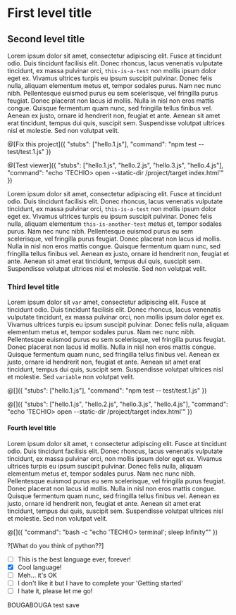 # First level title

## Second level title

Lorem ipsum dolor sit amet, consectetur adipiscing elit. Fusce at tincidunt odio. Duis tincidunt facilisis elit. Donec rhoncus, lacus venenatis vulputate tincidunt, ex massa pulvinar orci, `this-is-a-test` non mollis ipsum dolor eget ex. Vivamus ultrices turpis eu ipsum suscipit pulvinar. Donec felis nulla, aliquam elementum metus et, tempor sodales purus. Nam nec nunc nibh. Pellentesque euismod purus eu sem scelerisque, vel fringilla purus feugiat. Donec placerat non lacus id mollis. Nulla in nisl non eros mattis congue. Quisque fermentum quam nunc, sed fringilla tellus finibus vel. Aenean ex justo, ornare id hendrerit non, feugiat et ante. Aenean sit amet erat tincidunt, tempus dui quis, suscipit sem. Suspendisse volutpat ultrices nisl et molestie. Sed non volutpat velit.

@[Fix this project]({ "stubs": ["hello.1.js"], "command": "npm test -- test/test.1.js" })

@[Test viewer]({ "stubs": ["hello.1.js", "hello.2.js", "hello.3.js", "hello.4.js"], "command": "echo 'TECHIO> open --static-dir /project/target index.html'" })

Lorem ipsum dolor sit amet, consectetur adipiscing elit. Fusce at tincidunt odio. Duis tincidunt facilisis elit. Donec rhoncus, lacus venenatis vulputate tincidunt, ex massa pulvinar orci, `this-is-a-test` non mollis ipsum dolor eget ex. Vivamus ultrices turpis eu ipsum suscipit pulvinar. Donec felis nulla, aliquam elementum `this-is-another-test` metus et, tempor sodales purus. Nam nec nunc nibh. Pellentesque euismod purus eu sem scelerisque, vel fringilla purus feugiat. Donec placerat non lacus id mollis. Nulla in nisl non eros mattis congue. Quisque fermentum quam nunc, sed fringilla tellus finibus vel. Aenean ex justo, ornare id hendrerit non, feugiat et ante. Aenean sit amet erat tincidunt, tempus dui quis, suscipit sem. Suspendisse volutpat ultrices nisl et molestie. Sed non volutpat velit.


### Third level title

Lorem ipsum dolor sit `var` amet, consectetur adipiscing elit. Fusce at tincidunt odio. Duis tincidunt facilisis elit. Donec rhoncus, lacus venenatis vulputate tincidunt, ex massa pulvinar orci, non mollis ipsum dolor eget ex. Vivamus ultrices turpis eu ipsum suscipit pulvinar. Donec felis nulla, aliquam elementum metus et, tempor sodales purus. Nam nec nunc nibh. Pellentesque euismod purus eu sem scelerisque, vel fringilla purus feugiat. Donec placerat non lacus id mollis. Nulla in nisl non eros mattis congue. Quisque fermentum quam nunc, sed fringilla tellus finibus vel. Aenean ex justo, ornare id hendrerit non, feugiat et ante. Aenean sit amet erat tincidunt, tempus dui quis, suscipit sem. Suspendisse volutpat ultrices nisl et molestie. Sed `variable` non volutpat velit.

@[]({ "stubs": ["hello.1.js"], "command": "npm test -- test/test.1.js" })

@[]({ "stubs": ["hello.1.js", "hello.2.js", "hello.3.js", "hello.4.js"], "command": "echo 'TECHIO> open --static-dir /project/target index.html'" })

#### Fourth level title

Lorem ipsum dolor sit amet, `t` consectetur adipiscing elit. Fusce at tincidunt odio. Duis tincidunt facilisis elit. Donec rhoncus, lacus venenatis vulputate tincidunt, ex massa pulvinar orci, non mollis ipsum dolor eget ex. Vivamus ultrices turpis eu ipsum suscipit pulvinar. Donec felis nulla, aliquam elementum metus et, tempor sodales purus. Nam nec nunc nibh. Pellentesque euismod purus eu sem scelerisque, vel fringilla purus feugiat. Donec placerat non lacus id mollis. Nulla in nisl non eros mattis congue. Quisque fermentum quam nunc, sed fringilla tellus finibus vel. Aenean ex justo, ornare id hendrerit non, feugiat et ante. Aenean sit amet erat tincidunt, tempus dui quis, suscipit sem. Suspendisse volutpat ultrices nisl et molestie. Sed non volutpat velit.

@[]({ "command": "bash -c \"echo 'TECHIO> terminal'; sleep Infinity\"" })

?[What do you think of python??]
- [ ] This is the best language ever, forever!
- [x] Cool language!
- [ ] Meh... it's OK
- [ ] I don't like it but I have to complete your 'Getting started'
- [ ] I hate it, please let me go!

BOUGABOUGA test save
